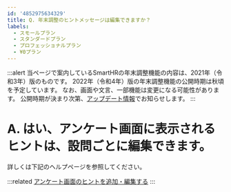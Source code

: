 ```yaml
---
id: '4852975634329'
title: Q. 年末調整のヒントメッセージは編集できますか？
labels:
  - スモールプラン
  - スタンダードプラン
  - プロフェッショナルプラン
  - ¥0プラン
---
```

:::alert
当ページで案内しているSmartHRの年末調整機能の内容は、2021年（令和3年）版のものです。
2022年（令和4年）版の年末調整機能の公開時期は秋頃を予定しています。
なお、画面や文言、一部機能は変更になる可能性があります。
公開時期が決まり次第、[アップデート情報](https://smarthr.jp/update)でお知らせします。
:::

# A. はい、アンケート画面に表示されるヒントは、設問ごとに編集できます。

詳しくは下記のヘルプページを参照してください。

:::related
[アンケート画面のヒントを追加・編集する](https://knowledge.smarthr.jp/hc/ja/articles/360034870854)
:::
